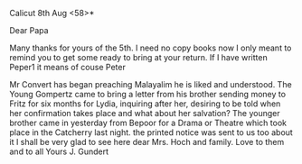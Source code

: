  Calicut 8th Aug <58>*

Dear Papa

Many thanks for yours of the 5th. I need no copy books now I only meant to remind you to get some ready to bring at your return. If I have written Peper1 it means of couse Peter

Mr Convert has began preaching Malayalim he is liked and understood. 
The Young Gompertz came to bring a letter from his brother sending money to Fritz for six months for Lydia, inquiring after her, desiring to be told when her confirmation takes place and what about her salvation? The younger brother came in yesterday from Bepoor for a Drama or Theatre which took place in the Catcherry last night. the printed notice was sent to us too about it I shall be very glad to see here dear Mrs. Hoch and family. Love to them and to all
 Yours J. Gundert

